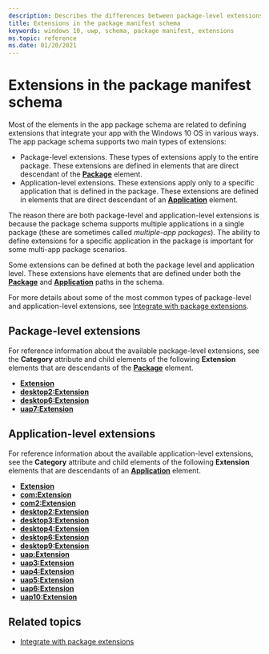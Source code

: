 ```yaml
---
description: Describes the differences between package-level extensions and application-level extensions that you can create by using extensions defined in the package manifest schema. 
title: Extensions in the package manifest schema
keywords: windows 10, uwp, schema, package manifest, extensions
ms.topic: reference
ms.date: 01/20/2021
---
```


# Extensions in the package manifest schema

Most of the elements in the app package schema are related to defining extensions that integrate your app with the Windows 10 OS in various ways. The app package schema supports two main types of extensions:

* Package-level extensions. These types of extensions apply to the entire package. These extensions are defined in elements that are direct descendant of the [**Package**](element-package.md) element.
* Application-level extensions. These extensions apply only to a specific application that is defined in the package. These extensions are defined in elements that are direct descendant of an [**Application**](element-application.md) element.

The reason there are both package-level and application-level extensions is because the package schema supports multiple applications in a single package (these are sometimes called *multiple-app packages*). The ability to define extensions for a specific application in the package is important for some multi-app package scenarios.

Some extensions can be defined at both the package level and application level. These extensions have elements that are defined under both the [**Package**](element-package.md) and [**Application**](element-application.md) paths in the schema.

For more details about some of the most common types of package-level and application-level extensions, see [Integrate with package extensions](/windows/apps/desktop/modernize/desktop-to-uwp-extensions).

## Package-level extensions

For reference information about the available package-level extensions, see the **Category** attribute and child elements of the following **Extension** elements that are descendants of the [**Package**](element-package.md) element.

* [**Extension**](element-extension.md)
* [**desktop2:Extension**](element-desktop2-package-extension.md)
* [**desktop6:Extension**](element-desktop6-package-extension.md)
* [**uap7:Extension**](element-uap7-extension.md)  

## Application-level extensions

For reference information about the available application-level extensions, see the **Category** attribute and child elements of the following **Extension** elements that are descendants of an [**Application**](element-application.md) element.

* [**Extension**](element-1-extension.md)
* [**com:Extension**](element-com-extension.md)
* [**com2:Extension**](element-com2-extension.md)
* [**desktop2:Extension**](element-desktop2-extension.md)
* [**desktop3:Extension**](element-desktop3-extension.md)  
* [**desktop4:Extension**](element-desktop4-extension.md)
* [**desktop6:Extension**](element-desktop6-extension.md)
* [**desktop9:Extension**](element-desktop9-extension.md)
* [**uap:Extension**](element-uap-extension.md)
* [**uap3:Extension**](element-uap3-extension-manual.md)
* [**uap4:Extension**](element-uap4-extension.md)
* [**uap5:Extension**](element-uap5-extension.md)
* [**uap6:Extension**](element-uap6-extension.md)
* [**uap10:Extension**](element-uap10-extension.md)

## Related topics

* [Integrate with package extensions](/windows/apps/desktop/modernize/desktop-to-uwp-extensions)